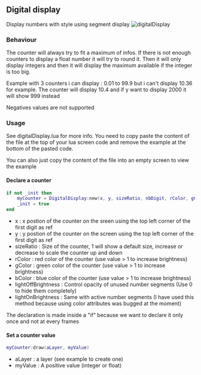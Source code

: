## Digital display
Display numbers with style using segment display
![digitalDisplay](https://github.com/Catharius/DU-LUA-LIB-CATHARIUS/blob/master/images/ddisplay.jpg)

### Behaviour

The counter will always try to fit a maximum of infos. If there is not enough counters to display a float number it will try to round it. Then it will only display integers and then it will display the maximum available if the integer is too big.

Example with 3 counters i can display : 0.01 to 99.9  but i can't display 10.36 for example. The counter will display 10.4 and if y want to display 2000 it will show 999 instead

Negatives values are not supported

### Usage

See digitalDisplay.lua for more info. You need to copy paste the content of the file at the top of your lua screen code and remove the example at the bottom of the pasted code.

You can also just copy the content of the file into an empty screen to view the example

#### Declare a counter
```lua
if not _init then
    myCounter = DigitalDisplay:new(x, y, sizeRatio, nbDigit, rColor, gColor, bColor, lightOffBrightness, lightOnBrightness)
    _init = true
end
```
- x : x postion of the counter on the sreen using the top left corner of the first digit as ref
- y : y postion of the counter on the screen using the top left corner of the first digit as ref
- sizeRatio : Size of the counter, 1 will show a default size, increase or decrease to scale the counter up and down
- rColor : red color of the counter (use value > 1 to increase brightness)
- gColor : green color of the counter (use value > 1 to increase brightness)
- bColor : blue color of the counter (use value > 1 to increase brightness)
- lightOffBrightness : Control opacity of unused number segments (Use 0 to hide them completely)
- lightOnBrightness : Same with active number segments (I have used this method because using color attributes was bugged at the moment)

The declaration is made inside a "if" because we want to declare it only once and not at every frames

#### Set a counter value
```lua
myCounter:draw(aLayer, myValue)
```
- aLayer : a layer (see example to create one)
- myValue : A positive value (integer or float)
